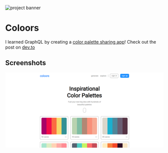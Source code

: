 ![project banner](https://project-banner.phamn23.repl.co/?title=Coloors&description=I%20learned%20GraphQL%20by%20creating%20a%20color%20palette%20sharing%20app&stack=html,css,js)

# Coloors
I learned GraphQL by creating a [color palette sharing app](https://colors-app.phamn23.repl.co/)! Check out the post on [dev.to](https://dev.to/phamn23/showdev-coloors-the-coolors-color-palette-clone-2npj)

## Screenshots
![main app](/screenshots/main-app.png)
